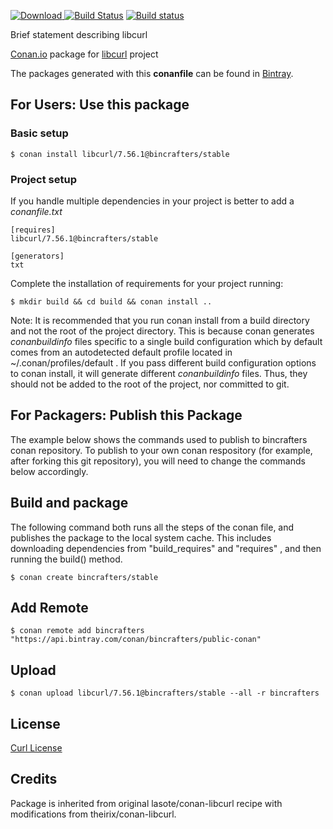 [ ![Download](https://api.bintray.com/packages/bincrafters/public-conan/libcurl%3Abincrafters/images/download.svg?version=7.56.1%3Astable) ](https://bintray.com/bincrafters/public-conan/libcurl%3Abincrafters/7.56.1%3Astable/link)
[![Build Status](https://travis-ci.org/bincrafters/conan-libcurl.svg?branch=stable%2F7.56.1)](https://travis-ci.org/bincrafters/conan-libcurl)
[![Build status](https://ci.appveyor.com/api/projects/status/t9we1v55dmd6jm4k/branch/stable/7.56.1?svg=true)](https://ci.appveyor.com/project/BinCrafters/conan-libcurl/branch/stable/7.56.1)

Brief statement describing libcurl

[Conan.io](https://conan.io) package for [libcurl](https://libcurl.org) project

The packages generated with this **conanfile** can be found in [Bintray](https://bintray.com/bincrafters/public-conan/libcurl%3Abincrafters).

## For Users: Use this package

### Basic setup

    $ conan install libcurl/7.56.1@bincrafters/stable
	
### Project setup

If you handle multiple dependencies in your project is better to add a *conanfile.txt*

    [requires]
    libcurl/7.56.1@bincrafters/stable

    [generators]
    txt

Complete the installation of requirements for your project running:

    $ mkdir build && cd build && conan install ..
	
Note: It is recommended that you run conan install from a build directory and not the root of the project directory.  This is because conan generates *conanbuildinfo* files specific to a single build configuration which by default comes from an autodetected default profile located in ~/.conan/profiles/default .  If you pass different build configuration options to conan install, it will generate different *conanbuildinfo* files.  Thus, they should not be added to the root of the project, nor committed to git.

## For Packagers: Publish this Package

The example below shows the commands used to publish to bincrafters conan repository. To publish to your own conan respository (for example, after forking this git repository), you will need to change the commands below accordingly.

## Build and package 

The following command both runs all the steps of the conan file, and publishes the package to the local system cache.  This includes downloading dependencies from "build_requires" and "requires" , and then running the build() method. 

    $ conan create bincrafters/stable

## Add Remote

	$ conan remote add bincrafters "https://api.bintray.com/conan/bincrafters/public-conan"

## Upload

    $ conan upload libcurl/7.56.1@bincrafters/stable --all -r bincrafters
	
## License
[Curl License](https://curl.haxx.se/docs/copyright.html)

## Credits

Package is inherited from original lasote/conan-libcurl recipe with modifications from theirix/conan-libcurl.
